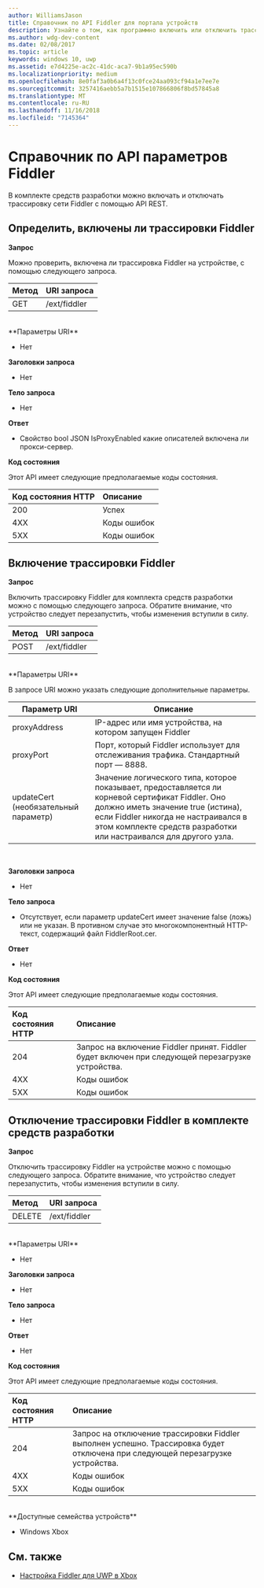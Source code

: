 ```yaml
---
author: WilliamsJason
title: Справочник по API Fiddler для портала устройств
description: Узнайте о том, как программно включить или отключить трассировку Fiddler.
ms.author: wdg-dev-content
ms.date: 02/08/2017
ms.topic: article
keywords: windows 10, uwp
ms.assetid: e7d4225e-ac2c-41dc-aca7-9b1a95ec590b
ms.localizationpriority: medium
ms.openlocfilehash: 8e0faf3a0b6a4f13c0fce24aa093cf94a1e7ee7e
ms.sourcegitcommit: 3257416aebb5a7b1515e107866806f8bd57845a8
ms.translationtype: MT
ms.contentlocale: ru-RU
ms.lasthandoff: 11/16/2018
ms.locfileid: "7145364"
---
```

# <a name="fiddler-settings-api-reference"></a>Справочник по API параметров Fiddler   
В комплекте средств разработки можно включать и отключать трассировку сети Fiddler с помощью API REST.

## <a name="determine-if-fiddler-tracing-is-enabled"></a>Определить, включены ли трассировки Fiddler

**Запрос**

Можно проверить, включена ли трассировка Fiddler на устройстве, с помощью следующего запроса.

Метод      | URI запроса
:------     | :-----
GET | /ext/fiddler
<br />
**Параметры URI**

- Нет

**Заголовки запроса**

- Нет

**Тело запроса**   

- Нет

**Ответ**   

- Свойство bool JSON IsProxyEnabled какие описателей включена ли прокси-сервер.

**Код состояния**

Этот API имеет следующие предполагаемые коды состояния.

Код состояния HTTP      | Описание
:------     | :-----
200 | Успех
4XX | Коды ошибок
5XX | Коды ошибок

## <a name="enable-fiddler-tracing"></a>Включение трассировки Fiddler

**Запрос**

Включить трассировку Fiddler для комплекта средств разработки можно с помощью следующего запроса.  Обратите внимание, что устройство следует перезапустить, чтобы изменения вступили в силу.

Метод      | URI запроса
:------     | :-----
POST | /ext/fiddler
<br />
**Параметры URI**

В запросе URI можно указать следующие дополнительные параметры.

| Параметр URI      | Описание     | 
| ------------------ |-----------------|
| proxyAddress       | IP-адрес или имя устройства, на котором запущен Fiddler |
| proxyPort          | Порт, который Fiddler использует для отслеживания трафика. Стандартный порт — 8888. |
| updateCert (необязательный параметр)| Значение логического типа, которое показывает, предоставляется ли корневой сертификат Fiddler. Оно должно иметь значение true (истина), если Fiddler никогда не настраивался в этом комплекте средств разработки или настраивался для другого узла.  |
<br>

**Заголовки запроса**

- Нет

**Тело запроса**

- Отсутствует, если параметр updateCert имеет значение false (ложь) или не указан. В противном случае это многокомпонентный HTTP-текст, содержащий файл FiddlerRoot.cer.

**Ответ**   

- Нет  

**Код состояния**

Этот API имеет следующие предполагаемые коды состояния.

Код состояния HTTP      | Описание
:------     | :-----
204 | Запрос на включение Fiddler принят. Fiddler будет включен при следующей перезагрузке устройства.
4XX | Коды ошибок
5XX | Коды ошибок

## <a name="disable-fiddler-tracing-on-the-devkit"></a>Отключение трассировки Fiddler в комплекте средств разработки

**Запрос**

Отключить трассировку Fiddler на устройстве можно с помощью следующего запроса. Обратите внимание, что устройство следует перезапустить, чтобы изменения вступили в силу.

Метод      | URI запроса
:------     | :-----
DELETE | /ext/fiddler
<br />
**Параметры URI**

- Нет

**Заголовки запроса**

- Нет

**Тело запроса**   

- Нет

**Ответ**   

- Нет 

**Код состояния**

Этот API имеет следующие предполагаемые коды состояния.

Код состояния HTTP      | Описание
:------     | :-----
204 | Запрос на отключение трассировки Fiddler выполнен успешно. Трассировка будет отключена при следующей перезагрузке устройства.
4XX | Коды ошибок
5XX | Коды ошибок

<br />
**Доступные семейства устройств**

* Windows Xbox

## <a name="see-also"></a>См. также
- [Настройка Fiddler для UWP в Xbox](uwp-fiddler.md)

